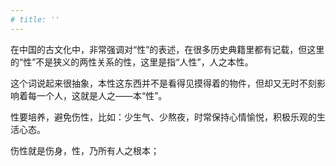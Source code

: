```yaml
---
# title: ''
---
```


在中国的古文化中，非常强调对“性”的表述，在很多历史典籍里都有记载，但这里的“性”不是狭义的两性关系的性，这里是指“人性”，人之本性。

这个词说起来很抽象，本性这东西并不是看得见摸得着的物件，但却又无时不刻影响着每一个人，这就是人之——本“性”。

性要培养，避免伤性，比如：少生气、少熬夜，时常保持心情愉悦，积极乐观的生活心态。

伤性就是伤身，性，乃所有人之根本；
